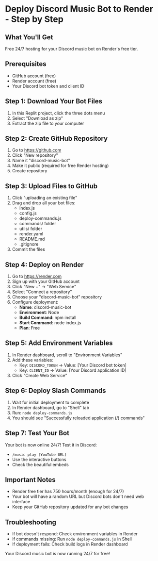 # Deploy Discord Music Bot to Render - Step by Step

## What You'll Get
Free 24/7 hosting for your Discord music bot on Render's free tier.

## Prerequisites
- GitHub account (free)
- Render account (free)
- Your Discord bot token and client ID

## Step 1: Download Your Bot Files
1. In this Replit project, click the three dots menu
2. Select "Download as zip"
3. Extract the zip file to your computer

## Step 2: Create GitHub Repository
1. Go to https://github.com
2. Click "New repository"
3. Name it "discord-music-bot"
4. Make it public (required for free Render hosting)
5. Create repository

## Step 3: Upload Files to GitHub
1. Click "uploading an existing file"
2. Drag and drop all your bot files:
   - index.js
   - config.js
   - deploy-commands.js
   - commands/ folder
   - utils/ folder
   - render.yaml
   - README.md
   - .gitignore
3. Commit the files

## Step 4: Deploy on Render
1. Go to https://render.com
2. Sign up with your GitHub account
3. Click "New +" → "Web Service"
4. Select "Connect a repository"
5. Choose your "discord-music-bot" repository
6. Configure deployment:
   - **Name**: discord-music-bot
   - **Environment**: Node
   - **Build Command**: npm install
   - **Start Command**: node index.js
   - **Plan**: Free

## Step 5: Add Environment Variables
1. In Render dashboard, scroll to "Environment Variables"
2. Add these variables:
   - Key: `DISCORD_TOKEN` → Value: [Your Discord bot token]
   - Key: `CLIENT_ID` → Value: [Your Discord application ID]
3. Click "Create Web Service"

## Step 6: Deploy Slash Commands
1. Wait for initial deployment to complete
2. In Render dashboard, go to "Shell" tab
3. Run: `node deploy-commands.js`
4. You should see "Successfully reloaded application (/) commands"

## Step 7: Test Your Bot
Your bot is now online 24/7! Test it in Discord:
- `/music play [YouTube URL]`
- Use the interactive buttons
- Check the beautiful embeds

## Important Notes
- Render free tier has 750 hours/month (enough for 24/7)
- Your bot will have a random URL but Discord bots don't need web interface
- Keep your GitHub repository updated for any bot changes

## Troubleshooting
- If bot doesn't respond: Check environment variables in Render
- If commands missing: Run `node deploy-commands.js` in Shell
- If deployment fails: Check build logs in Render dashboard

Your Discord music bot is now running 24/7 for free!